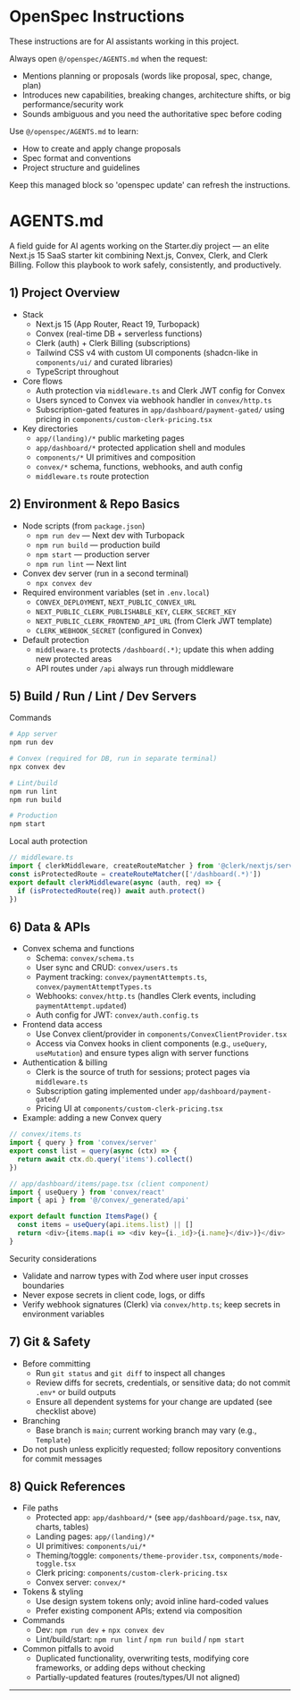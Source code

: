 <!-- OPENSPEC:START -->
# OpenSpec Instructions

These instructions are for AI assistants working in this project.

Always open `@/openspec/AGENTS.md` when the request:
- Mentions planning or proposals (words like proposal, spec, change, plan)
- Introduces new capabilities, breaking changes, architecture shifts, or big performance/security work
- Sounds ambiguous and you need the authoritative spec before coding

Use `@/openspec/AGENTS.md` to learn:
- How to create and apply change proposals
- Spec format and conventions
- Project structure and guidelines

Keep this managed block so 'openspec update' can refresh the instructions.

<!-- OPENSPEC:END -->

 # AGENTS.md
 
 A field guide for AI agents working on the Starter.diy project — an elite Next.js 15 SaaS starter kit combining Next.js, Convex, Clerk, and Clerk Billing. Follow this playbook to work safely, consistently, and productively.
 
 ## 1) Project Overview
 
 - Stack
   - Next.js 15 (App Router, React 19, Turbopack)
   - Convex (real-time DB + serverless functions)
   - Clerk (auth) + Clerk Billing (subscriptions)
   - Tailwind CSS v4 with custom UI components (shadcn-like in `components/ui/` and curated libraries)
   - TypeScript throughout
 - Core flows
   - Auth protection via `middleware.ts` and Clerk JWT config for Convex
   - Users synced to Convex via webhook handler in `convex/http.ts`
   - Subscription-gated features in `app/dashboard/payment-gated/` using pricing in `components/custom-clerk-pricing.tsx`
 - Key directories
   - `app/(landing)/*` public marketing pages
   - `app/dashboard/*` protected application shell and modules
   - `components/*` UI primitives and composition
   - `convex/*` schema, functions, webhooks, and auth config
   - `middleware.ts` route protection
 
 ## 2) Environment & Repo Basics
 
 - Node scripts (from `package.json`)
   - `npm run dev` — Next dev with Turbopack
   - `npm run build` — production build
   - `npm start` — production server
   - `npm run lint` — Next lint
 - Convex dev server (run in a second terminal)
   - `npx convex dev`
 - Required environment variables (set in `.env.local`)
   - `CONVEX_DEPLOYMENT`, `NEXT_PUBLIC_CONVEX_URL`
   - `NEXT_PUBLIC_CLERK_PUBLISHABLE_KEY`, `CLERK_SECRET_KEY`
   - `NEXT_PUBLIC_CLERK_FRONTEND_API_URL` (from Clerk JWT template)
   - `CLERK_WEBHOOK_SECRET` (configured in Convex)
 - Default protection
   - `middleware.ts` protects `/dashboard(.*)`; update this when adding new protected areas
   - API routes under `/api` always run through middleware
 
 
 ## 5) Build / Run / Lint / Dev Servers
 
 Commands
 
 ```bash
 # App server
 npm run dev
 
 # Convex (required for DB, run in separate terminal)
 npx convex dev
 
 # Lint/build
 npm run lint
 npm run build
 
 # Production
 npm start
 ```
 
 Local auth protection
 
 ```ts
 // middleware.ts
 import { clerkMiddleware, createRouteMatcher } from '@clerk/nextjs/server'
 const isProtectedRoute = createRouteMatcher(['/dashboard(.*)'])
 export default clerkMiddleware(async (auth, req) => {
   if (isProtectedRoute(req)) await auth.protect()
 })
 ```
 
 ## 6) Data & APIs
 
 - Convex schema and functions
   - Schema: `convex/schema.ts`
   - User sync and CRUD: `convex/users.ts`
   - Payment tracking: `convex/paymentAttempts.ts`, `convex/paymentAttemptTypes.ts`
   - Webhooks: `convex/http.ts` (handles Clerk events, including `paymentAttempt.updated`)
   - Auth config for JWT: `convex/auth.config.ts`
 - Frontend data access
   - Use Convex client/provider in `components/ConvexClientProvider.tsx`
   - Access via Convex hooks in client components (e.g., `useQuery`, `useMutation`) and ensure types align with server functions
 - Authentication & billing
   - Clerk is the source of truth for sessions; protect pages via `middleware.ts`
   - Subscription gating implemented under `app/dashboard/payment-gated/`
   - Pricing UI at `components/custom-clerk-pricing.tsx`
 - Example: adding a new Convex query
 
 ```ts
 // convex/items.ts
 import { query } from 'convex/server'
 export const list = query(async (ctx) => {
   return await ctx.db.query('items').collect()
 })
 
 // app/dashboard/items/page.tsx (client component)
 import { useQuery } from 'convex/react'
 import { api } from '@/convex/_generated/api'
 
 export default function ItemsPage() {
   const items = useQuery(api.items.list) || []
   return <div>{items.map(i => <div key={i._id}>{i.name}</div>)}</div>
 }
 ```
 
 Security considerations
 - Validate and narrow types with Zod where user input crosses boundaries
 - Never expose secrets in client code, logs, or diffs
 - Verify webhook signatures (Clerk) via `convex/http.ts`; keep secrets in environment variables
 
 ## 7) Git & Safety
 
 - Before committing
   - Run `git status` and `git diff` to inspect all changes
   - Review diffs for secrets, credentials, or sensitive data; do not commit `.env*` or build outputs
   - Ensure all dependent systems for your change are updated (see checklist above)
 - Branching
   - Base branch is `main`; current working branch may vary (e.g., `Template`)
 - Do not push unless explicitly requested; follow repository conventions for commit messages
 
 ## 8) Quick References
 
 - File paths
   - Protected app: `app/dashboard/*` (see `app/dashboard/page.tsx`, nav, charts, tables)
   - Landing pages: `app/(landing)/*`
   - UI primitives: `components/ui/*`
   - Theming/toggle: `components/theme-provider.tsx`, `components/mode-toggle.tsx`
   - Clerk pricing: `components/custom-clerk-pricing.tsx`
   - Convex server: `convex/*`
 - Tokens & styling
   - Use design system tokens only; avoid inline hard-coded values
   - Prefer existing component APIs; extend via composition
 - Commands
   - Dev: `npm run dev` + `npx convex dev`
   - Lint/build/start: `npm run lint` / `npm run build` / `npm start`
 - Common pitfalls to avoid
   - Duplicated functionality, overwriting tests, modifying core frameworks, or adding deps without checking
   - Partially-updated features (routes/types/UI not aligned)
 
 ---

